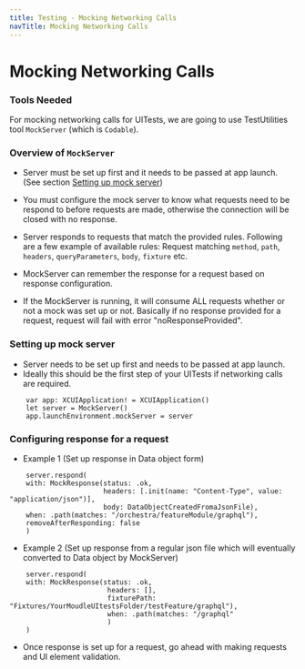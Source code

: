 ```yaml
---
title: Testing - Mocking Networking Calls
navTitle: Mocking Networking Calls
---
```


# Mocking Networking Calls

### Tools Needed

For mocking networking calls for UITests, we are going to use TestUtilities tool `MockServer` (which is `Codable`).

### Overview of `MockServer`

- Server must be set up first and it needs to be passed at app launch. (See section [Setting up mock server](#Setting-up-mock-server))

- You must configure the mock server to know what requests need to be respond to before requests are made, otherwise
    the connection will be closed with no response.
    
- Server responds to requests that match the provided rules.
   Following are a few example of available rules: Request matching `method`, `path`, `headers`, `queryParameters`, `body`,
   `fixture` etc.
    
- MockServer can remember the response for a request based on response configuration.

- If the MockServer is running, it will consume ALL requests whether or not a mock was set up or not. Basically if no response provided for 
    a request, request will fail with error "noResponseProvided".
    


### Setting up mock server

- Server needs to be set up first and needs to be passed at app launch.
- Ideally this should be the first step of your UITests if networking calls are required.
```
    var app: XCUIApplication! = XCUIApplication()
    let server = MockServer()
    app.launchEnvironment.mockServer = server
```
### Configuring response for a request

- Example 1 (Set up response in Data object form)
```
    server.respond(
    with: MockResponse(status: .ok,
                       headers: [.init(name: "Content-Type", value: "application/json")],
                       body: DataObjectCreatedFromaJsonFile),
    when: .path(matches: "/orchestra/featureModule/graphql"),
    removeAfterResponding: false
    )
```

- Example 2 (Set up response from a regular json file which will eventually converted to Data object by MockServer)
```
    server.respond(
    with: MockResponse(status: .ok,
                        headers: [],
                        fixturePath: "Fixtures/YourMoudleUItestsFolder/testFeature/graphql"),
                        when: .path(matches: "/graphql"
                        )
    )
```
- Once response is set up for a request, go ahead with making requests and UI element validation.
